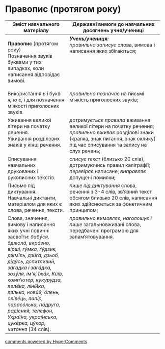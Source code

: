 <div id="hypercomments_widget" class="js-hypercomments-widget invisible"></div>

# Правопис (протягом року)

<table>
  <tr>
    <td width="40%" align="center"><b>Зміст навчального матеріалу</b></td>
    <td width="60%" align="center"><b>Державні вимоги до навчальних досягнень учня/учениці</b></td>
  </tr>
<tbody>
  <tr>
    <td width="40%" style="vertical-align:top !important;">
    <p><b>Правопис</b> (протягом року)<br>
Позначення звуків буквами у тих випадках, коли написання відповідає вимові.</td>
    <td width="60%" style="vertical-align:top !important;">
<i><b>Учень/учениця:</b></i><br>
<i>правильно записує</i> слова, вимова і написання яких збігаються;</td>
  </tr>
  <tr>
    <td width="40%" style="vertical-align:top !important;">
Використання <i>ь</i> і букв <i>я, ю є, і</i> для позначення м’якості приголосних звуків.</td>
    <td width="60%" style="vertical-align:top !important;">
<i>правильно позначає</i> на письмі м’якість приголосних звуків;</td>
  </tr>
  <tr>
    <td width="40%" style="vertical-align:top !important;">
Уживання великої літери на початку речення.<br>
Уживання розділових знаків у кінці речення.<br></td>
    <td width="60%" style="vertical-align:top !important;">
<i>дотримується правила</i> вживання великої літери на початку речення;<br>
<i>правильно вживає</i> розділові знаки (крапка, знак питання, знак оклику) під час списування та запису на слух речень;<br></td>
  </tr>
  <tr>
    <td width="40%" style="vertical-align:top !important;">
Списування навчальних друкованих і рукописних текстів.</td>
    <td width="60%" style="vertical-align:top !important;">
<i>списує текст</i> (близько 20 слів), дотримуючись правил каліграфії; <i>перевіряє</i> написане; <i>виправляє</i> допущені помилки;</td>
  </tr>
  <tr>
    <td width="40%" style="vertical-align:top !important;">
Письмо під диктування.<br>
Навчальні диктанти, матеріалом для яких  є слова, речення, тексти.<br></td>
    <td width="60%" style="vertical-align:top !important;">
<i>пише під диктування</i> слова, речення з 3-4 слів, зв’язний текст обсягом близько 20 слів, написання яких здійснюється за фонетичним принципом; </td>
  </tr>
  <tr>
    <td width="40%" style="vertical-align:top !important;">
Слова, значення, вимову і написання яких учні повинні засвоїти: <i>бабýся, бджолá, вирáзно, вірші, гýмка, ґýдзик, джміль, дзúґа, дзьоб, дідýсь, допитливий, зáгадка і загáдка, зозýля, ім'я́, їжáк, Кúїв, комп’ютер, кукурудза, лелéка, лінíйка, ля́лька, новúй, óлень, олівéць, папíр, парасóлька, пóдруга, радісний, телефон, Украї́на, украї́нська, цукéрка, цýкор, читання</i> (34 слів).</td>
    <td width="60%" style="vertical-align:top !important;">
<i>правильно вимовляє, наголошує і пише</i> загальновживані слова, передбачені програмою для запам’ятовування.</td>
  </tr>
</tbody>
</table>

<div class="js-hypercomments-container">
<a href="http://hypercomments.com" class="hc-link" title="comments widget">comments powered by HyperComments</a>
</div>